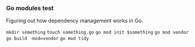 ### Go modules test

Figuring out how dependency management works in Go.

`mkdir something`
`touch something.go`
`go mod init $something`
`go mod vendor`
`go build -mod=vendor`
`go mod tidy`
